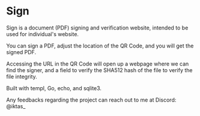# Sign

Sign is a document (PDF) signing and verification website, intended to be used for individual's website.

You can sign a PDF, adjust the location of the QR Code, and you will get the signed PDF.

Accessing the URL in the QR Code will open up a webpage where we can find the signer, and a field to verify the SHA512 hash of the file to verify the file integrity.

Built with templ, Go, echo, and sqlite3.

Any feedbacks regarding the project can reach out to me at Discord: @iktas_